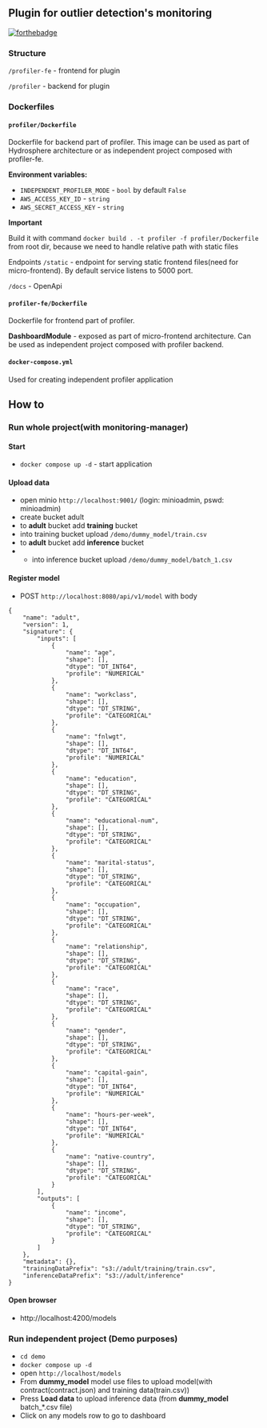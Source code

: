 ## Plugin for outlier detection's monitoring

[![forthebadge](https://forthebadge.com/images/badges/60-percent-of-the-time-works-every-time.svg)](https://forthebadge.com)


### Structure
```/profiler-fe``` - frontend for plugin

```/profiler``` - backend for plugin


### Dockerfiles

#### ```profiler/Dockerfile``` 
Dockerfile for backend part of profiler.
This image can be used as part of Hydrosphere architecture or as independent project composed with profiler-fe.

**Environment variables:**
* `INDEPENDENT_PROFILER_MODE` - `bool` by default `False`
* `AWS_ACCESS_KEY_ID` - `string`
* `AWS_SECRET_ACCESS_KEY` - `string`

**Important**

Build it with command ```docker build . -t profiler -f profiler/Dockerfile``` from root dir, because we need to handle relative path with static files

Endpoints
```/static``` - endpoint for serving static frontend files(need for micro-frontend).
By default service listens to 5000 port.

```/docs``` - OpenApi


#### ```profiler-fe/Dockerfile```
Dockerfile for frontend part of profiler.

**DashboardModule** - exposed as part of micro-frontend architecture.
Can be used as independent project composed with profiler backend.

#### ```docker-compose.yml```
Used for creating independent profiler application

## How to
### Run whole project(with monitoring-manager)

#### Start
* ```docker compose up -d``` - start application

#### Upload data
* open minio ```http://localhost:9001/``` (login: minioadmin, pswd: minioadmin)
* create bucket adult
* to **adult** bucket add  **training** bucket
* into training bucket upload ```/demo/dummy_model/train.csv```
* to **adult** bucket add **inference** bucket
* * into inference bucket upload ```/demo/dummy_model/batch_1.csv```

#### Register model
* POST `http://localhost:8080/api/v1/model` with body
```
{
    "name": "adult",
    "version": 1,
    "signature": {
        "inputs": [
            {
                "name": "age",
                "shape": [],
                "dtype": "DT_INT64",
                "profile": "NUMERICAL"
            },
            {
                "name": "workclass",
                "shape": [],
                "dtype": "DT_STRING",
                "profile": "CATEGORICAL"
            },
            {
                "name": "fnlwgt",
                "shape": [],
                "dtype": "DT_INT64",
                "profile": "NUMERICAL"
            },
            {
                "name": "education",
                "shape": [],
                "dtype": "DT_STRING",
                "profile": "CATEGORICAL"
            },
            {
                "name": "educational-num",
                "shape": [],
                "dtype": "DT_STRING",
                "profile": "CATEGORICAL"
            },
            {
                "name": "marital-status",
                "shape": [],
                "dtype": "DT_STRING",
                "profile": "CATEGORICAL"
            },
            {
                "name": "occupation",
                "shape": [],
                "dtype": "DT_STRING",
                "profile": "CATEGORICAL"
            },
            {
                "name": "relationship",
                "shape": [],
                "dtype": "DT_STRING",
                "profile": "CATEGORICAL"
            },
            {
                "name": "race",
                "shape": [],
                "dtype": "DT_STRING",
                "profile": "CATEGORICAL"
            },
            {
                "name": "gender",
                "shape": [],
                "dtype": "DT_STRING",
                "profile": "CATEGORICAL"
            },
            {
                "name": "capital-gain",
                "shape": [],
                "dtype": "DT_INT64",
                "profile": "NUMERICAL"
            },
            {
                "name": "hours-per-week",
                "shape": [],
                "dtype": "DT_INT64",
                "profile": "NUMERICAL"
            },
            {
                "name": "native-country",
                "shape": [],
                "dtype": "DT_STRING",
                "profile": "CATEGORICAL"
            }
        ],
        "outputs": [
            {
                "name": "income",
                "shape": [],
                "dtype": "DT_STRING",
                "profile": "CATEGORICAL"
            }
        ]
    },
    "metadata": {},
    "trainingDataPrefix": "s3://adult/training/train.csv",
    "inferenceDataPrefix": "s3://adult/inference"
}
```

#### Open browser
* http://localhost:4200/models


### Run independent project (Demo purposes)
* ```cd demo```
* ```docker compose up -d```
* open ```http://localhost/models``` 
* From **dummy_model**  model use files to upload model(with contract(contract.json) and training data(train.csv))
* Press **Load data** to upload inference data (from **dummy_model** batch_*.csv file)
* Click on any models row to go to dashboard

